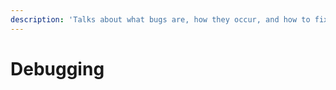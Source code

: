 ```yaml
---
description: 'Talks about what bugs are, how they occur, and how to fix them.'
---
```


# Debugging


